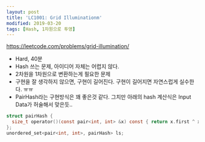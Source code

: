 ```yaml
---
layout: post
title: 'LC1001: Grid Illuminationm'
modified: 2019-03-20
tags: [Hash, 1차원으로 투영]
---
```


<https://leetcode.com/problems/grid-illumination/>

- Hard, 40분
- Hash 쓰는 문제, 아이디어 자체는 어렵지 않다.
- 2차원을 1차원으로 변환하는게 필요한 문제
- 구현을 잘 생각하지 않으면, 구현이 길어진다. 구현이 길어지면 자연스럽게 실수한다. ㅠㅠ
- PairHash라는 구현방식은 꽤 좋은것 같다. 그치만 아래의 hash 계산식은 Input Data가 허술해서 맞은듯..

```c
struct pairHash {
  size_t operator()(const pair<int, int> &x) const { return x.first ^ x.second; }
};
unordered_set<pair<int, int>, pairHash> ls;
```